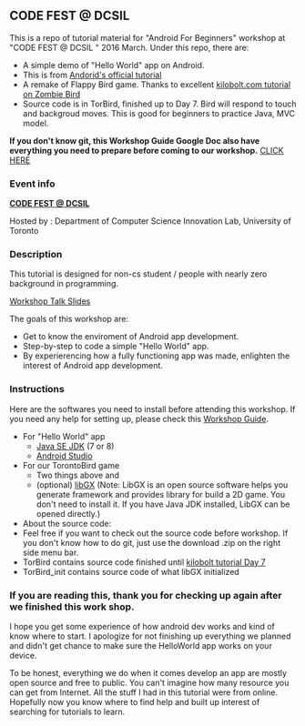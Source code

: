 ## CODE FEST @ DCSIL

This is a repo of tutorial material for "Android For Beginners" workshop at "CODE FEST @ DCSIL " 2016 March. 
Under this repo, there are:
* A simple demo of "Hello World" app on Android.
 * This is from [Andorid's official tutorial](https://developer.android.com/training/basics/firstapp/index.html) 
* A remake of Flappy Bird game. Thanks to excellent [kilobolt.com tutorial on Zombie Bird](http://www.kilobolt.com/introduction.html)
 * Source code is in TorBird, finished up to Day 7. Bird will respond to touch and backgroud moves. This is good for beginners to practice Java, MVC model. 

**If you don't know git, this Workshop Guide Google Doc also have everything you need to prepare before coming to our workshop.** [CLICK HERE](https://docs.google.com/document/d/1MoGgyrd5sMHsREQdDpVFPl_COFt-givCA4FoYwoduYQ/edit)

### Event info
[**CODE FEST @ DCSIL**](https://www.eventbrite.ca/e/codefest-dcsil-tickets-21589993251)

Hosted by : Department of Computer Science Innovation Lab, University of Toronto

### Description
This tutorial is designed for non-cs student / people with nearly zero background in programming.

[Workshop Talk Slides](https://docs.google.com/presentation/d/1mJ_eGwer4y4DhtkxJeQInO7C5v_d0S7ZvVETHBKMSN0/edit?usp=sharing) 

The goals of this workshop are:
* Get to know the enviroment of Android app development.
* Step-by-step to code a simple "Hello World" app.
* By experierencing how a fully functioning app was made, enlighten the interest of Android app development.


### Instructions
Here are the softwares you need to install before attending this workshop. If you need any help for setting up, please check this [Workshop Guide](https://docs.google.com/presentation/d/1s8QOGu1r68Q9Ff6SYWhvAjYlxg9XREKiomtVIiU7XzM/edit?usp=sharing).


* For "Hello World" app
  * [Java SE JDK](http://www.oracle.com/technetwork/java/javase/downloads/index.html) (7 or 8)
  * [Android Studio](http://developer.android.com/sdk/index.html#top)
* For our TorontoBird game
  * Two things above and  
  * (optional) [libGX](https://libgdx.badlogicgames.com/download.html) (Note: LibGX is an open source software helps you generate framework and provides library for build a 2D game. You don't need to install it. If you have Java JDK installed, LibGX can be opened directly.)
* About the source code:
 * Feel free if you want to check out the source code before workshop. If you don't know how to do git, just use the download .zip on the right side menu bar.
  * TorBird contains source code finished until [kilobolt tutorial Day 7](http://www.kilobolt.com/introduction.html)
  * TorBird_init contains source code of what libGX initialized
  

### If you are reading this, thank you for checking up again after we finished this work shop.
I hope you get some experience of how android dev works and kind of know where to start. I apologize for not finishing up everything we planned and didn't get chance to make sure the HelloWorld app works on your device. 

To be honest, everything we do when it comes develop an app are mostly open source and free to public. You can't imagine how many resource you can get from Internet. All the stuff I had in this tutorial were from online. Hopefully now you know where to find help and built up interest of searching for tutorials to learn.





